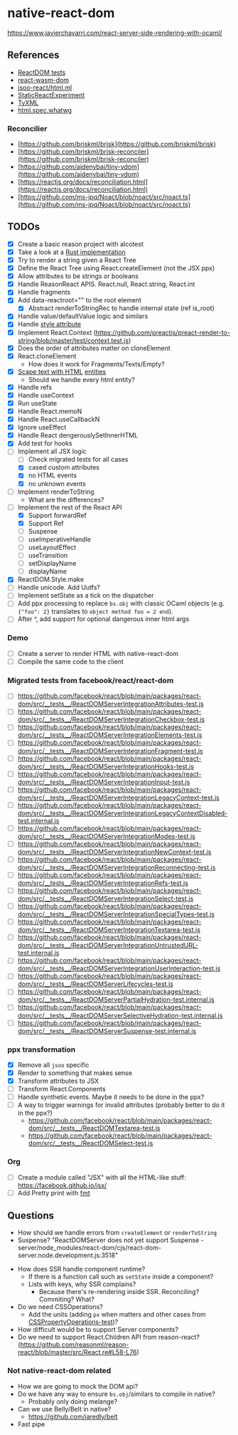 # native-react-dom

https://www.javierchavarri.com/react-server-side-rendering-with-ocaml/

## References

- [ReactDOM tests](https://github.com/facebook/react/tree/main/packages/react-dom/src/__tests__)
- [react-wasm-dom](https://github.com/MaibornWolff/react-wasm-dom/)
- [jsoo-react/html.ml](https://github.com/ml-in-barcelona/jsoo-react/blob/main/ppx/html.ml)
- [StaticReactExperiment](https://github.com/reasonml/reason-react/compare/StaticReactExperiment)
- [TyXML](https://github.com/ocsigen/tyxml)
- [html.spec.whatwg](https://html.spec.whatwg.org/#attr-input-checked)

### Reconcilier

- [https://github.com/briskml/brisk](https://github.com/briskml/brisk)
- [https://github.com/briskml/brisk-reconciler](https://github.com/briskml/brisk-reconciler)
- [https://github.com/aidenybai/tiny-vdom](https://github.com/aidenybai/tiny-vdom)
- [https://reactjs.org/docs/reconciliation.html](https://reactjs.org/docs/reconciliation.html)
- [https://github.com/ms-jpq/Noact/blob/noact/src/noact.ts](https://github.com/ms-jpq/Noact/blob/noact/src/noact.ts)

## TODOs

- [x] Create a basic reason project with alcotest
- [x] Take a look at a [Rust implementation](https://github.com/MaibornWolff/react-wasm-dom)
- [x] Try to render a string given a React Tree
- [x] Define the React Tree using React.createElement (not the JSX ppx)
- [x] Allow attributes to be strings or booleans
- [x] Handle ReasonReact APIS. React.null, React.string, React.int
- [x] Handle fragments
- [x] Add data-reactroot="" to the root element
  - [x] Abstract renderToStringRec to handle internal state (ref is_root)
- [x] Handle value/defaultValue logic and similars
- [x] Handle [style attribute](https://github.com/MaibornWolff/react-wasm-dom/blob/main/src/__tests__/CSSPropertyOperations-test.jsx)
- [x] Implement React.Context (https://github.com/preactjs/preact-render-to-string/blob/master/test/context.test.js)
- [x] Does the order of attributes matter on cloneElement
- [x] React.cloneElement
  - How does it work for Fragments/Texts/Empty?
- [x] [Scape text with HTML](https://github.com/MaibornWolff/react-wasm-dom/blob/main/src/__tests__/escapeTextForBrowser-test.jsx) [entities](https://stackoverflow.com/questions/7381974/which-characters-need-to-be-escaped-in-html)
  - Should we handle every html entity?
- [x] Handle refs
- [x] Handle useContext
- [x] Run useState
- [x] Handle React.memoN
- [x] Handle React.useCallbackN
- [x] Ignore useEffect
- [x] Handle React dengerouslySetInnerHTML
- [x] Add test for hooks
- [ ] Implement all JSX logic
  - [ ] Check migrated tests for all cases
  - [x] cased custom attributes
  - [x] no HTML events
  - [x] no unknown events
- [ ] Implement renderToString
  - What are the differences?
- [ ] Implement the rest of the React API
  - [x] Support forwardRef
  - [x] Support Ref
  - [ ] Suspense
  - [ ] useImperativeHandle
  - [ ] useLayoutEffect
  - [ ] useTransition
  - [ ] setDisplayName
  - [ ] displayName
- [x] ReactDOM.Style.make
- [ ] Handle unicode. Add Uutfs?
- [ ] Implement setState as a tick on the dispatcher
- [ ] Add ppx processing to replace `bs.obj` with classic OCaml objects (e.g. `{"foo": 2}` translates to `object method foo = 2 end`).
- [ ] After ^, add support for optional dangerous inner html args

### Demo
- [ ] Create a server to render HTML with native-react-dom
- [ ] Compile the same code to the client

### Migrated tests from facebook/react/react-dom
- [ ] https://github.com/facebook/react/blob/main/packages/react-dom/src/__tests__/ReactDOMServerIntegrationAttributes-test.js
- [ ] https://github.com/facebook/react/blob/main/packages/react-dom/src/__tests__/ReactDOMServerIntegrationCheckbox-test.js
- [ ] https://github.com/facebook/react/blob/main/packages/react-dom/src/__tests__/ReactDOMServerIntegrationElements-test.js
- [ ] https://github.com/facebook/react/blob/main/packages/react-dom/src/__tests__/ReactDOMServerIntegrationFragment-test.js
- [ ] https://github.com/facebook/react/blob/main/packages/react-dom/src/__tests__/ReactDOMServerIntegrationHooks-test.js
- [ ] https://github.com/facebook/react/blob/main/packages/react-dom/src/__tests__/ReactDOMServerIntegrationInput-test.js
- [ ] https://github.com/facebook/react/blob/main/packages/react-dom/src/__tests__/ReactDOMServerIntegrationLegacyContext-test.js
- [ ] https://github.com/facebook/react/blob/main/packages/react-dom/src/__tests__/ReactDOMServerIntegrationLegacyContextDisabled-test.internal.js
- [ ] https://github.com/facebook/react/blob/main/packages/react-dom/src/__tests__/ReactDOMServerIntegrationModes-test.js
- [ ] https://github.com/facebook/react/blob/main/packages/react-dom/src/__tests__/ReactDOMServerIntegrationNewContext-test.js
- [ ] https://github.com/facebook/react/blob/main/packages/react-dom/src/__tests__/ReactDOMServerIntegrationReconnecting-test.js
- [ ] https://github.com/facebook/react/blob/main/packages/react-dom/src/__tests__/ReactDOMServerIntegrationRefs-test.js
- [ ] https://github.com/facebook/react/blob/main/packages/react-dom/src/__tests__/ReactDOMServerIntegrationSelect-test.js
- [ ] https://github.com/facebook/react/blob/main/packages/react-dom/src/__tests__/ReactDOMServerIntegrationSpecialTypes-test.js
- [ ] https://github.com/facebook/react/blob/main/packages/react-dom/src/__tests__/ReactDOMServerIntegrationTextarea-test.js
- [ ] https://github.com/facebook/react/blob/main/packages/react-dom/src/__tests__/ReactDOMServerIntegrationUntrustedURL-test.internal.js
- [ ] https://github.com/facebook/react/blob/main/packages/react-dom/src/__tests__/ReactDOMServerIntegrationUserInteraction-test.js
- [ ] https://github.com/facebook/react/blob/main/packages/react-dom/src/__tests__/ReactDOMServerLifecycles-test.js
- [ ] https://github.com/facebook/react/blob/main/packages/react-dom/src/__tests__/ReactDOMServerPartialHydration-test.internal.js
- [ ] https://github.com/facebook/react/blob/main/packages/react-dom/src/__tests__/ReactDOMServerSelectiveHydration-test.internal.js
- [ ] https://github.com/facebook/react/blob/main/packages/react-dom/src/__tests__/ReactDOMServerSuspense-test.internal.js

### ppx transformation

- [x] Remove all `jsoo` specific
- [x] Render to something that makes sense
- [x] Transform attributes to JSX
- [ ] Transform React.Components
- [ ] Handle synthetic events. Maybe it needs to be done in the ppx?
- [ ] A way to trigger warnings for invalid attributes (probably better to do it in the ppx?)
  - https://github.com/facebook/react/blob/main/packages/react-dom/src/__tests__/ReactDOMTextarea-test.js
  - https://github.com/facebook/react/blob/main/packages/react-dom/src/__tests__/ReactDOMSelect-test.js

### Org
- [ ] Create a module called "JSX" with all the HTML-like stuff: https://facebook.github.io/jsx/
- [ ] Add Pretty print with [fmt](https://github.com/dbuenzli/fmt)

## Questions

- How should we handle errors from `createElement` or `renderToString`
- Suspense?
  "ReactDOMServer does not yet support Suspense - server/node_modules/react-dom/cjs/react-dom-server.node.development.js:3518"
<!-- - UseEffect should not run -->
- How does SSR handle component runtime?
  - If there is a function call such as `setState` inside a component?
  - Lists with keys, why SSR complains?
    - Because there's re-rendering inside SSR. Reconciling? Commiting? What?
- Do we need CSSOperations?
  - Add the units (adding `px` when matters and other cases from [CSSPropertyOperations-test](https://github.com/MaibornWolff/react-wasm-dom/blob/main/src/__tests__/CSSPropertyOperations-test.jsx))?
- How difficult would be to support Server components?
- Do we need to support React.Children API from reason-react? (https://github.com/reasonml/reason-react/blob/master/src/React.re#L58-L76)

### Not native-react-dom related

- How we are going to mock the DOM api?
- Do we have any way to ensure `bs.obj`/similars to compile in native?
  - Probably only doing melange?
- Can we use Belly/Belt in native?
  - https://github.com/jaredly/belt
- Fast pipe

